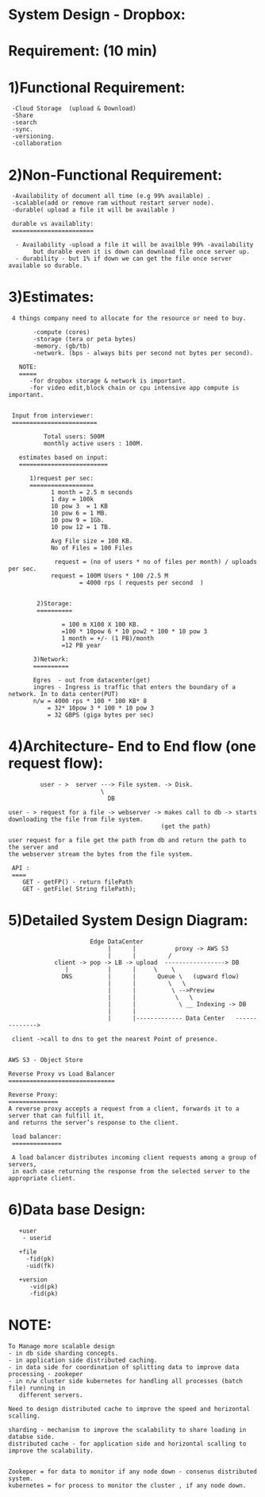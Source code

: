 System Design - Dropbox:
========================


Requirement: (10 min)
=====================

1)Functional Requirement:
==========================

     -Cloud Storage  (upload & Download)
     -Share
     -search
     -sync.
     -versioning.
     -collaboration
     
2)Non-Functional Requirement:
==============================
    
     -Availability of document all time (e.g 99% available) .
     -scalable(add or remove ram without restart server node).
     -durable( upload a file it will be available )
     
     durable vs availablity:
     =======================
     
      - Availability -upload a file it will be availble 99% -availability
           but durable even it is down can download file once server up.
      - durability - but 1% if down we can get the file once server available so durable.

3)Estimates:
============

     4 things company need to allocate for the resource or need to buy.

           -compute (cores) 
           -storage (tera or peta bytes)
           -memory. (gb/tb)
           -network. (bps - always bits per second not bytes per second).

       NOTE:
       =====
          -for dropbox storage & network is important.
          -for video edit,block chain or cpu intensive app compute is important.


     Input from interviewer:
     ========================

              Total users: 500M
              monthly active users : 100M.

       estimates based on input:
       =========================
       
          1)request per sec:
          ==================
                1 month = 2.5 m seconds
                1 day = 100k
                10 pow 3  = 1 KB
                10 pow 6 = 1 MB.
                10 pow 9 = 1Gb.
                10 pow 12 = 1 TB.
                
                Avg File size = 100 KB.
                No of Files = 100 Files
                
                 request = (no of users * no of files per month) / uploads per sec.
                request = 100M Users * 100 /2.5 M
                        = 4000 rps ( requests per second  )
             
             
            2)Storage:
            ==========
            
                   = 100 m X100 X 100 KB.
                   =100 * 10pow 6 * 10 pow2 * 100 * 10 pow 3
                   1 month = +/- (1 PB)/month
                   =12 PB year
                   
           3)Network:
           ==========
    
           Egres  - out from datacenter(get) 
           ingres - Ingress is traffic that enters the boundary of a network. In to data center(PUT) 
           n/w = 4000 rps * 100 * 100 KB* 8
               = 32* 10pow 3 * 100 * 10 pow 3 
               = 32 GBPS (giga bytes per sec)
 
 
 4)Architecture- End to End flow (one request flow):
 ====================================================
 
 
             user - >  server ---> File system. -> Disk.
                              \
                                DB  
               
    user - > request for a file -> webserver -> makes call to db -> starts downloading the file from file system.
                                               (get the path)
   
    user request for a file get the path from db and return the path to the server and
    the webserver stream the bytes from the file system.
     
     API :
     ====
        GET - getFP() - return filePath
        GET - getFile( String filePath);
      
      
5)Detailed  System Design Diagram:
==================================
   

                           Edge DataCenter
                                |      |           proxy -> AWS S3
                                |      |         / 
                 client -> pop -> LB -> upload  -----------------> DB
                    |           |      |     \    \
                   DNS          |      |      Queue \   (upward flow)                  
                                |      |         \   \
                                |      |          \ -->Preview 
                                |      |           \   \
                                |      |            \ __ Indexing -> DB
                                |      |            
                                |      |------------- Data Center   -------------->                   

     client ->call to dns to get the nearest Point of presence.


    AWS S3 - Object Store 
    
    Reverse Proxy vs Load Balancer
    ==============================
    
    Reverse Proxy:
    ==============
    A reverse proxy accepts a request from a client, forwards it to a server that can fulfill it,
    and returns the server’s response to the client.

     load balancer:
     ==============
     
     A load balancer distributes incoming client requests among a group of servers, 
     in each case returning the response from the selected server to the appropriate client.

    
6)Data base Design:
===================

       +user 
        - userid

       +file
         -fid(pk)
         -uid(fk)

       +version
          -vid(pk)
          -fid(pk)
 
 
 NOTE:
 =====
   
    To Manage more scalable design 
    - in db side sharding concepts.
    - in application side distributed caching.
    - in data side for coordination of splitting data to improve data processing - zookeper
    - in n/w cluster side kubernetes for handling all processes (batch file) running in
       different servers.
    
    Need to design distributed cache to improve the speed and horizontal scalling.
    
    sharding - mechanism to improve the scalability to share loading in databse side.
    distributed cache - for application side and horizontal scalling to improve the scalability.
    
    
    Zookeper = for data to monitor if any node down - consenus distributed system. 
    kubernetes = for process to monitor the cluster , if any node down.
    
          
